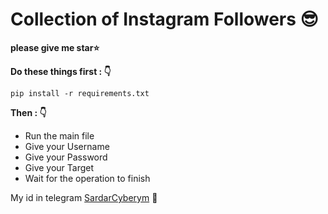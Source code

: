 # Collection of Instagram Followers :sunglasses:
**please give me star:star:**


**Do these things first : :point_down:**

```
pip install -r requirements.txt
```

**Then : :point_down:**

- Run the main file
- Give your Username
- Give your Password
- Give your Target
- Wait for the operation to finish

My id in telegram [SardarCyberym](https://t.me/Oxygn16) :speech_balloon:
